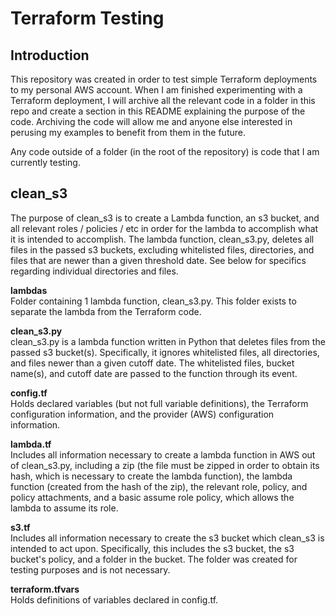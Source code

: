 # Terraform Testing

## Introduction

This repository was created in order to test simple Terraform deployments to my
personal AWS account. When I am finished experimenting with a Terraform
deployment, I will archive all the relevant code in a folder in this repo and
create a section in this README explaining the purpose of the code. Archiving the code will
allow me and anyone else interested in perusing my examples to benefit from them
in the future.

Any code outside of a folder (in the root of the repository) is code that I am
currently testing.

## clean_s3

The purpose of clean_s3 is to create a Lambda function, an s3 bucket, and all
relevant roles / policies / etc in order for the lambda to accomplish what it is
intended to accomplish. The lambda function, clean_s3.py, deletes all files
in the passed s3 buckets, excluding whitelisted files, directories, and files
that are newer than a given threshold date. See below for specifics regarding
individual directories and files.

**lambdas**\
Folder containing 1 lambda function, clean_s3.py. This folder exists to
separate the lambda from the Terraform code.

**clean_s3.py**\
clean_s3.py is a lambda function written in Python that deletes files
from the passed s3 bucket(s). Specifically, it ignores whitelisted
files, all directories, and files newer than a given cutoff date. The
whitelisted files, bucket name(s), and cutoff date are passed to the function
through its event.

**config.tf**\
Holds declared variables (but not full variable definitions), the Terraform
configuration information, and the provider (AWS) configuration information.

**lambda.tf**\
Includes all information necessary to create a lambda function in AWS out
of clean_s3.py, including a zip (the file must be zipped in order to
obtain its hash, which is necessary to create the lambda function), the
lambda function (created from the hash of the zip), the relevant role,
policy, and policy attachments, and a basic assume role policy, which allows
the lambda to assume its role.

**s3.tf**\
Includes all information necessary to create the s3 bucket which clean_s3 is
intended to act upon. Specifically, this includes the s3 bucket, the s3
bucket's policy, and a folder in the bucket. The folder was created for
testing purposes and is not necessary.

**terraform.tfvars**\
Holds definitions of variables declared in config.tf.